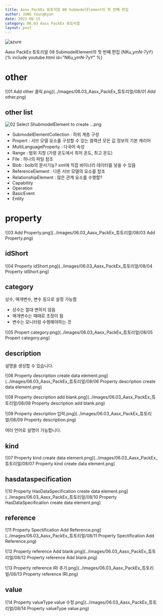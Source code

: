 ```yaml
---
title: Aasx PackEx 튜토리얼 08 SubmodelElement의 첫 번째 편집
author: JUNG YoungKyun
date: 2022-06-15
category: 06.03 Aasx PackEx 튜토리얼
layout: post
---
```


![azure](https://img.shields.io/badge/Aasx_PackEx_튜토리얼-07_하위_모델의_첫_번째_편집-red.svg)

Aasx PackEx 튜토리얼 08 SubmodelElement의 첫 번째 편집 (NKu_ymN-7yY)
{% include youtube.html id="NKu_ymN-7yY" %}


# other

![01 Add other 클릭.png](../images/06.03_Aasx_PackEx_튜토리얼/08/01 Add other.png)

## other list

![02 Select ShubmodelElement to create ...png](../images/06.03_Aasx_PackEx_튜토리얼/08/02_Select_ShubmodelElement_to_create.png)

- SubmodelElementCollection :
하위 계층 구성
- Propert :
서브 모델 요소를 구성할 수 있는 컬렉션
모든 값 정보의 기본 캐리어
- MultiLanguageProperty :
다국어 속성
- Range :
범위 지정 (가령 온도에서 최저 온도, 최고 온도)
- File :
하나의 파일 참조
- Blob :
bolb의 문서기능? xml에 직접 바이너리 데이터를 넣을 수 있음
- ReferenceElement :
다른 서브 모델의 요소를 참조
- RelationshipElement :
많은 관계 요소를 수행함?
- Capabitity
- Operation
- BasicEvent
- Entity

# property

![03 Add Property.png](../images/06.03_Aasx_PackEx_튜토리얼/08/03 Add Property.png)

## idShort

![04 Property idShort.png](../images/06.03_Aasx_PackEx_튜토리얼/08/04 Property idShort.png)

## category

상수, 매개변수, 변수 등으로 설정 가능함

- 상수는 절대 변하지 않음
- 매개변수는 때때로 조정이 됨
- 변수는 모니터링 수행해야하는 것

![05 Propert category.png](../images/06.03_Aasx_PackEx_튜토리얼/08/05 Propert category.png)

## description

설명을 생성할 수 있습니다.

![06 Property description create data element.png](../images/06.03_Aasx_PackEx_튜토리얼/08/06 Property description create data element.png)

![08 Property description add blank.png](../images/06.03_Aasx_PackEx_튜토리얼/08/08 Property description add blank.png)

![09 Property description 입력.png](../images/06.03_Aasx_PackEx_튜토리얼/08/09 Property description.png)

여러 언어로 설명이 가능합니다.

## kind

![07 Property kind create data element.png](../images/06.03_Aasx_PackEx_튜토리얼/08/07 Property kind create data element.png)

## hasdataspecification

![10 Property HasDataSpecification create data element.png](../images/06.03_Aasx_PackEx_튜토리얼/08/10 Property HasDataSpecification create data element.png)

## reference

![11 Property Spectification Add Reference.png](../images/06.03_Aasx_PackEx_튜토리얼/08/11 Property Spectification Add Reference.png)

![12 Property reference Add blank.png](../images/06.03_Aasx_PackEx_튜토리얼/08/12 Property reference Add blank.png)

![13 Property reference IRI 추가.png](../images/06.03_Aasx_PackEx_튜토리얼/08/13 Property reference IRI.png)

## value

![14 Property valueType value 수정.png](../images/06.03_Aasx_PackEx_튜토리얼/08/14 Property valueType value.png)